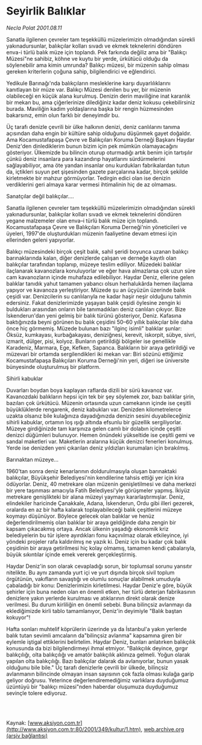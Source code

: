 # Seyirlik Balıklar

*Necla Polat 2001.08.11*

<div>
 <p class="spot">
  Sanatla ilgilenen çevreler tam teşekküllü müzelerimizin olmadığından sürekli yakınadursunlar, balıkçılar kolları sıvadı ve ekmek teknelerini döndüren enva-i türlü balık müze için toplandı. Pek farkında değiliz ama bir "Balıkçı Müzesi"ne sahibiz, köhne ve kuytu bir yerde, ürkütücü olduğu da söylenebilir ama kimin umrunda? Balıkçı müzesi, bir müzenin sahip olması gereken kriterlerin çoğuna sahip, bilgilendirici ve eğlendirici.
 </p>
 <p class="metin">
 </p>
 <p class="metin">
  Yedikule Barınağı'nda balıkçıların mesleklerine karşı duyarlılıklarını kanıtlayan bir müze var. Balıkçı Müzesi denilen bu yer, bir müzenin olabileceği en küçük alana kurulmuş. Denizin derin maviliğine inat karanlık bir mekan bu, ama çiğerlerinize dilediğiniz kadar deniz kokusu çekebilirsiniz burada. Maviliğin kadim yoldaşlarına başka bir rengin hüzmesinden bakarsınız, emin olun farklı bir deneyimdir bu.
 </p>
 <p class="metin">
  Üç tarafı denizle çevrili bir ülke halkının denizi, deniz canlılarını tanıma açısından daha engin bir kültüre sahip olduğunu düşünmek gayet doğaldır. Ama Kocamustafapaşa Çevre ve Balıkçıları Koruma Derneği Başkanı Haydar Deniz'den dinlediklerim bunun bizim için pek mümkün olamayacağını gösteriyor. Ülkemizde bu bilincin oturup oturmadığı artık benim için tartışılır çünkü deniz insanlara para kazandırıp hayatlarını sürdürmelerini sağlayabiliyor, ama öte yandan insanlar onu kurdukları fabrikalardan tutun da, içtikleri suyun pet şişesinden gazete parçalarına kadar, birçok şekilde kirletmekte bir mahzur görmüyorlar. Tedirgin edici olan ise denizin verdiklerini geri almaya karar vermesi ihtimalinin hiç de az olmaması.
 </p>
 <p class="arabaslik">
  Sanatçılar değil balıkçılar....
 </p>
 <p class="metin">
  Sanatla ilgilenen çevreler tam teşekküllü müzelerimizin olmadığından sürekli yakınadursunlar, balıkçılar kolları sıvadı ve ekmek teknelerini döndüren yegane malzemeler olan enva–i türlü balık müze için toplandı. Kocamustafapaşa Çevre ve Balıkçıları Koruma Derneği'nin yöneticileri ve üyeleri, 1997'de oluşturdukları müzenin faaliyetine devam etmesi için ellerinden geleni yapıyorlar.
 </p>
 <p class="metin">
  Balıkçı müzesindeki birçok çeşit balık, sahil şeridi boyunca uzanan balıkçı barınaklarında kalan, diğer denizlerde çalışan ve derneğe kayıtlı olan balıkçılar tarafından toplanıp, müzeye teslim ediliyor. Müzedeki balıklar ilaçlanarak kavanozlara konuluyorlar ve eğer hava almazlarsa çok uzun süre cam kavanozların içinde muhafaza edilebiliyor. Haydar Deniz, ellerine gelen balıklar tanıdık yahut tamamen yabancı olsun herhalukârda hemen ilaçlama yapıyor ve kavanoza yerleştiriyor. Müzede şu an üçyüzün üzerinde balık çeşidi var. Denizcilerin su canlılarıyla ne kadar haşir neşir olduğunu tahmin edersiniz. Fakat denizlerimizde yaşayan balık çeşidi öylesine zengin ki buldukları arasından onların bile tanımadıkları deniz canlıları çıkıyor. Bize İskenderun'dan yeni gelmiş bir balık türünü gösteriyor, Deniz. Kafasına baktığınızda beyni görünen bu balık çeşidini 50–60 yıllık balıkçılar bile daha önce hiç görmemiş. Müzede bulunan bazı "ilginç isimli" balıklar şunlar: Öksüz, kumkayası, kurbağakayası, deniziğnesi, kerevit, iskorpit, sübye, sivri, izmarit, dülger, pisi, kolyoz. Bunların getirildiği bölgeler ise genellikle Karadeniz, Marmara, Ege, Kefken, Sapanca. Balıkların bir araya getirildiği ve müzevari bir ortamda sergilendikleri iki mekan var: Biri sözünü ettiğimiz Kocamustafapaşa Balıkçıları Koruma Derneği'nin yeri, diğeri ise üniversite bünyesinde oluşturulmuş bir platform.
 </p>
 <p class="arabaslik">
  Sihirli kabuklar
 </p>
 <p class="metin">
  Duvarları boydan boya kaplayan raflarda dizili bir sürü kavanoz var. Kavanozdaki balıkların hepsi için tek bir şey söylemek zor, bazı balıklar şirin, bazıları çok ürkütücü. Müzenin ortasında uzun camekanın içinde ise çeşitli büyüklüklerde rengarenk, deniz kabukları var. Denizden kilometrelerce uzakta olsanız bile kulağınıza dayadığınızda denizin sesini duyabileceğiniz sihirli kabuklar, ortamın loş ışığı altında efsunlu bir güzellik sergiliyorlar. Müzeye girdiğinizde tam karşınıza gelen camlı bir dolabın içinde çeşitli denizci düğümleri bulunuyor. Hemen önündeki yükseltide ise çeşitli gemi ve sandal maketleri var. Maketlerin aralarına küçük denizci fenerleri konulmuş. Yerde ise denizden yeni çıkarılan deniz yıldızları kurumaları için bırakılmış.
 </p>
 <p class="arabaslik">
  Barınaktan müzeye...
 </p>
 <p class="metin">
  1960'tan sonra deniz kenarlarının doldurulmasıyla oluşan barınaktaki balıkçılar, Büyükşehir Belediyesi'nin kendilerine tahsis ettiği yer için kira ödüyorlar. Deniz, 40 metrekare olan müzenin genişletilmesi ve daha merkezi bir yere taşınması amacıyla Fatih Belediyesi'yle görüşmeler yapmış. İkiyüz metrekare genişlikteki bir alana müzeyi yaymayı kararlaştırmışlar. Deniz, elindekiler haricinde Çanakkale, Adana, İskenderun, Ordu gibi illeri gezerek, oralarda en az bir hafta kalarak toplayabileceği balık çeşitlerini müzeye koymayı düşünüyor. Böylece gelecek olan balıklar ve henüz değerlendirilmemiş olan balıklar bir araya geldiğinde daha zengin bir kapsam çıkacakmış ortaya. Ancak ülkenin yaşadığı ekonomik kriz belediyelerin bu tür işlere ayırdıkları fonu kaçınılmaz olarak etkileyince, iyi yöndeki projeler rafa kaldırılmış ne yazık ki. Deniz için bu kadar çok balık çeşidinin bir araya getirilmesi hiç kolay olmamış, tamamen kendi çabalarıyla, büyük sıkıntılar içinde emek vererek gerçekleştirmiş.
 </p>
 <p class="metin">
  Haydar Deniz'in son olarak cevapladığı sorun, bir toplumsal sorunu yansıtır nitelikte. Bu aynı zamanda yurt içi ve yurt dışında birçok sivil toplum örgütünün, vakıfların savaştığı ve olumlu sonuçlar alabilmek umuduyla çabaladığı bir konu: Denizlerimizin kirletilmesi. Haydar Deniz'e göre, büyük şehirler için buna neden olan en önemli etken, her türlü deterjan fabrikasının denizlere yakın yerlerde kurulması ve atıklarının direkt olarak denize verilmesi. Bu durum kirliliğin en önemli sebebi. Buna bilinçsiz avlanmayı da eklediğimizde kirli tablo tamamlanıyor, Deniz'in deyimiyle "Balık baştan kokuyor"!
 </p>
 <p class="metin">
  Hafta sonları muhtelif köprülerin üzerinde ya da İstanbul'a yakın yerlerde balık tutan sevimli amcaların da"bilinçsiz avlanma" kapsamına giren bir eylemle iştigal ettiklerini belirtelim. Haydar Deniz, bunları anlatırken balıkçılık konusunda da bizi bilgilendirmeyi ihmal etmiyor. "Balıkçılık deyince, gırgır balıkçılığı, olta balıkçılığı ve amatör balıkçılık aklınıza gelmeli. Yoğun olarak yapılan olta balıkçılığı. Bazı balıkçılar dalarak da avlanıyorlar, bunun yasak olduğunu bile bile." Üç tarafı denizlerle çevrili bir ülkede, bilinçsiz avlanmanın bilincinde olmayan insan sayısının çok fazla olması kulağa garip geliyor doğrusu. Yeterince değerlendiremediğimiz varlıklara duyduğumuz üzüntüyü bir "balıkçı müzesi"nden haberdar oluşumuza duyduğumuz sevinçle tolere ediyoruz.
 </p>
 <p class="metin">
 </p>
 <br/>
 <br/>
</div>

Kaynak: [www.aksiyon.com.tr](http://www.aksiyon.com.tr:80/2001/349/kultur/1.htm), [web.archive.org (arşiv bağlantısı)](http://web.archive.org/web/20020427042436/http://www.aksiyon.com.tr:80/2001/349/kultur/1.htm)
